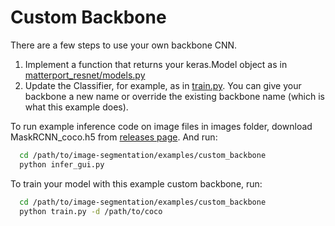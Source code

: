 # Custom Backbone
There are a few steps to use your own backbone CNN.
1. Implement a function that returns your keras.Model object as in [matterport_resnet/models.py](https://github.com/nearthlab/image-segmentation/blob/master/examples/custom_backbone/matterport_resnet/models.py)
2. Update the Classifier, for example, as in [train.py](https://github.com/nearthlab/image-segmentation/blob/90a2a96660fb2e564de0d4f9d4593d5ed326bfe2/examples/custom_backbone/train.py#L14). You can give your backbone a new name or override the existing backbone name (which is what this example does).

To run example inference code on image files in images folder, download MaskRCNN_coco.h5 from [releases page](https://github.com/nearthlab/image-segmentation/releases). And run:
```bash
  cd /path/to/image-segmentation/examples/custom_backbone
  python infer_gui.py
```

To train your model with this example custom backbone, run:
```bash
  cd /path/to/image-segmentation/examples/custom_backbone
  python train.py -d /path/to/coco
```
